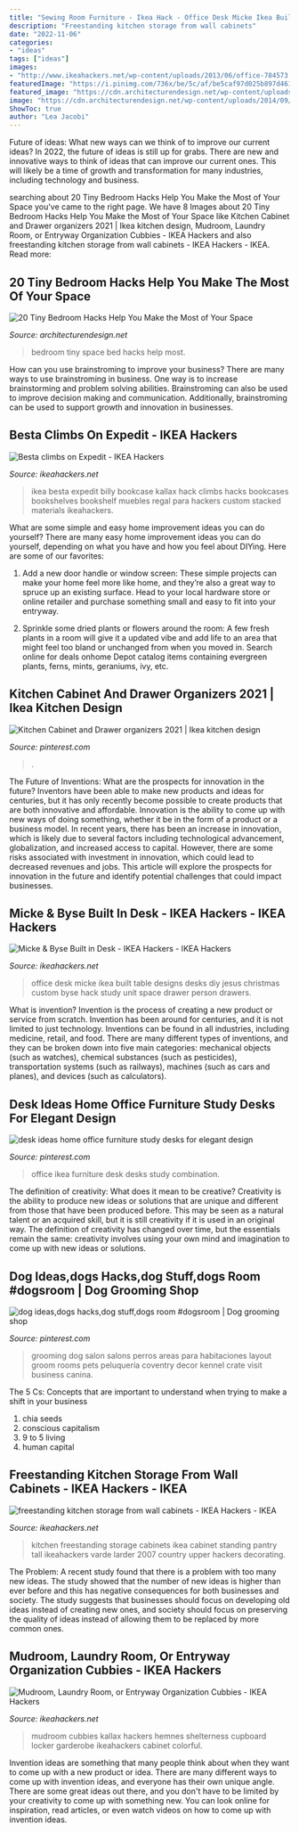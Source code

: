 ```yaml
---
title: "Sewing Room Furniture - Ikea Hack - Office Desk Micke Ikea Built Table Designs Desks Diy Jesus Christmas Custom Byse Hack Study Unit Space Drawer Person Drawers"
description: "Freestanding kitchen storage from wall cabinets"
date: "2022-11-06"
categories:
- "ideas"
tags: ["ideas"]
images:
- "http://www.ikeahackers.net/wp-content/uploads/2013/06/office-784573.jpeg"
featuredImage: "https://i.pinimg.com/736x/be/5c/af/be5caf97d025b897d461e6a528810cf0.jpg"
featured_image: "https://cdn.architecturendesign.net/wp-content/uploads/2014/09/brilliant-ideas-for-tiny-bedroom-3.jpg"
image: "https://cdn.architecturendesign.net/wp-content/uploads/2014/09/brilliant-ideas-for-tiny-bedroom-3.jpg"
ShowToc: true
author: "Lea Jacobi"
---
```



Future of ideas: What new ways can we think of to improve our current ideas?
In 2022, the future of ideas is still up for grabs. There are new and innovative ways to think of ideas that can improve our current ones. This will likely be a time of growth and transformation for many industries, including technology and business.

	

		
searching about 20 Tiny Bedroom Hacks Help You Make the Most of Your Space you've came to the right page. We have 8 Images about 20 Tiny Bedroom Hacks Help You Make the Most of Your Space like Kitchen Cabinet and Drawer organizers 2021 | Ikea kitchen design, Mudroom, Laundry Room, or Entryway Organization Cubbies - IKEA Hackers and also freestanding kitchen storage from wall cabinets - IKEA Hackers - IKEA. Read more:
		
    
## 20 Tiny Bedroom Hacks Help You Make The Most Of Your Space

<img loading=lazy src="https://cdn.architecturendesign.net/wp-content/uploads/2014/09/brilliant-ideas-for-tiny-bedroom-3.jpg" onerror="this.onerror=null;this.src='https://tse2.mm.bing.net/th?id=OIP.NwGbqJJzj9FTGxzvawxOUgHaKu&amp;pid=15.1';" alt="20 Tiny Bedroom Hacks Help You Make the Most of Your Space">

_Source: architecturendesign.net_

>bedroom tiny space bed hacks help most. 

	

How can you use brainstroming to improve your business?
There are many ways to use brainstroming in business. One way is to increase brainstorming and problem solving abilities. Brainstroming can also be used to improve decision making and communication. Additionally, brainstroming can be used to support growth and innovation in businesses.

    
## Besta Climbs On Expedit - IKEA Hackers

<img loading=lazy src="https://ikeahackers.net/wp-content/uploads/2013/06/rsz_besta_on_expedit02-742338.jpg" onerror="this.onerror=null;this.src='https://tse2.mm.bing.net/th?id=OIP._Hpbjp2K3ZvQEYtwGtqD-wAAAA&amp;pid=15.1';" alt="Besta climbs on Expedit - IKEA Hackers">

_Source: ikeahackers.net_

>ikea besta expedit billy bookcase kallax hack climbs hacks bookcases bookshelves bookshelf muebles regal para hackers custom stacked materials ikeahackers. 

	

What are some simple and easy home improvement ideas you can do yourself?
There are many easy home improvement ideas you can do yourself, depending on what you have and how you feel about DIYing. Here are some of our favorites:
1. Add a new door handle or window screen: These simple projects can make your home feel more like home, and they’re also a great way to spruce up an existing surface. Head to your local hardware store or online retailer and purchase something small and easy to fit into your entryway.

2. Sprinkle some dried plants or flowers around the room: A few fresh plants in a room will give it a updated vibe and add life to an area that might feel too bland or unchanged from when you moved in. Search online for deals onhome Depot catalog items containing evergreen plants, ferns, mints, geraniums, ivy, etc.

    
## Kitchen Cabinet And Drawer Organizers 2021 | Ikea Kitchen Design

<img loading=lazy src="https://i.pinimg.com/736x/48/96/85/489685c5a88b43e840e561e209c9a072.jpg" onerror="this.onerror=null;this.src='https://tse2.mm.bing.net/th?id=OIP.1wFZQtwNrIT_Ls7tFkDqiQHaJ3&amp;pid=15.1';" alt="Kitchen Cabinet and Drawer organizers 2021 | Ikea kitchen design">

_Source: pinterest.com_

>. 

	

The Future of Inventions: What are the prospects for innovation in the future?
Inventors have been able to make new products and ideas for centuries, but it has only recently become possible to create products that are both innovative and affordable. Innovation is the ability to come up with new ways of doing something, whether it be in the form of a product or a business model. In recent years, there has been an increase in innovation, which is likely due to several factors including technological advancement, globalization, and increased access to capital. However, there are some risks associated with investment in innovation, which could lead to decreased revenues and jobs. This article will explore the prospects for innovation in the future and identify potential challenges that could impact businesses.

    
## Micke &amp; Byse Built In Desk - IKEA Hackers - IKEA Hackers

<img loading=lazy src="http://www.ikeahackers.net/wp-content/uploads/2013/06/office-784573.jpeg" onerror="this.onerror=null;this.src='https://tse3.mm.bing.net/th?id=OIP.LsOzxI7AH6lt0obkX-IoWQHaE5&amp;pid=15.1';" alt="Micke &amp; Byse Built in Desk - IKEA Hackers - IKEA Hackers">

_Source: ikeahackers.net_

>office desk micke ikea built table designs desks diy jesus christmas custom byse hack study unit space drawer person drawers. 

	

What is invention?
Invention is the process of creating a new product or service from scratch. Invention has been around for centuries, and it is not limited to just technology. Inventions can be found in all industries, including medicine, retail, and food. There are many different types of inventions, and they can be broken down into five main categories: mechanical objects (such as watches), chemical substances (such as pesticides), transportation systems (such as railways), machines (such as cars and planes), and devices (such as calculators).

    
## Desk Ideas Home Office Furniture Study Desks For Elegant Design

<img loading=lazy src="https://i.pinimg.com/736x/be/5c/af/be5caf97d025b897d461e6a528810cf0.jpg" onerror="this.onerror=null;this.src='https://tse3.mm.bing.net/th?id=OIP.EMwKafH250DxzZkjltYF-wHaJ3&amp;pid=15.1';" alt="desk ideas home office furniture study desks for elegant design">

_Source: pinterest.com_

>office ikea furniture desk desks study combination. 

	

The definition of creativity: What does it mean to be creative?
Creativity is the ability to produce new ideas or solutions that are unique and different from those that have been produced before. This may be seen as a natural talent or an acquired skill, but it is still creativity if it is used in an original way. The definition of creativity has changed over time, but the essentials remain the same: creativity involves using your own mind and imagination to come up with new ideas or solutions.

    
## Dog Ideas,dogs Hacks,dog Stuff,dogs Room #dogsroom | Dog Grooming Shop

<img loading=lazy src="https://i.pinimg.com/736x/54/b4/67/54b46777a632ac5c2f76ce39477f99df.jpg" onerror="this.onerror=null;this.src='https://tse1.mm.bing.net/th?id=OIP.qcuo__H7xHMKDDOkPg4M1gHaNK&amp;pid=15.1';" alt="dog ideas,dogs hacks,dog stuff,dogs room #dogsroom | Dog grooming shop">

_Source: pinterest.com_

>grooming dog salon salons perros areas para habitaciones layout groom rooms pets peluquería coventry decor kennel crate visit business canina. 

	

The 5 Cs: Concepts that are important to understand when trying to make a shift in your business
1. chia seeds
2. conscious capitalism
3. 9 to 5 living
4. human capital

    
## Freestanding Kitchen Storage From Wall Cabinets - IKEA Hackers - IKEA

<img loading=lazy src="http://www.ikeahackers.net/wp-content/uploads/2007/04/DSCN0509.jpg" onerror="this.onerror=null;this.src='https://tse4.mm.bing.net/th?id=OIP.L7-ANg52s43xDpRnePXI0AHaJ4&amp;pid=15.1';" alt="freestanding kitchen storage from wall cabinets - IKEA Hackers - IKEA">

_Source: ikeahackers.net_

>kitchen freestanding storage cabinets ikea cabinet standing pantry tall ikeahackers varde larder 2007 country upper hackers decorating. 

	

The Problem:
A recent study found that there is a problem with too many new ideas. The study showed that the number of new ideas is higher than ever before and this has negative consequences for both businesses and society. The study suggests that businesses should focus on developing old ideas instead of creating new ones, and society should focus on preserving the quality of ideas instead of allowing them to be replaced by more common ones.

    
## Mudroom, Laundry Room, Or Entryway Organization Cubbies - IKEA Hackers

<img loading=lazy src="http://www.ikeahackers.net/wp-content/uploads/2014/11/Kallax-mudroom2.jpg" onerror="this.onerror=null;this.src='https://tse1.mm.bing.net/th?id=OIP.MgXBZOjJ63lET5LsMr7MrgHaJ4&amp;pid=15.1';" alt="Mudroom, Laundry Room, or Entryway Organization Cubbies - IKEA Hackers">

_Source: ikeahackers.net_

>mudroom cubbies kallax hackers hemnes shelterness cupboard locker garderobe ikeahackers cabinet colorful. 

	

Invention ideas are something that many people think about when they want to come up with a new product or idea. There are many different ways to come up with invention ideas, and everyone has their own unique angle. There are some great ideas out there, and you don't have to be limited by your creativity to come up with something new. You can look online for inspiration, read articles, or even watch videos on how to come up with invention ideas.

